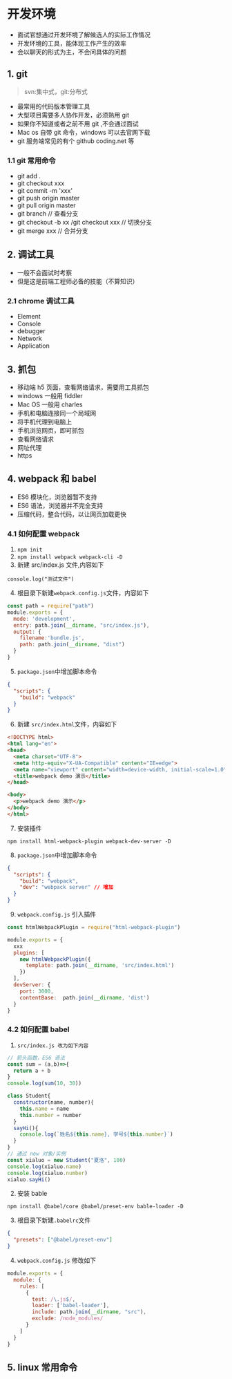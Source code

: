 # 开发环境
* 面试官想通过开发环境了解候选人的实际工作情况
* 开发环境的工具，能体现工作产生的效率
* 会以聊天的形式为主，不会问具体的问题
## 1. git
> svn:集中式，git:分布式
* 最常用的代码版本管理工具
* 大型项目需要多人协作开发，必须熟用 git 
* 如果你不知道或者之前不用 git ,不会通过面试
* Mac os 自带 git 命令，windows 可以去官网下载
* git 服务端常见的有个 github coding.net 等

### 1.1 git 常用命令
* git add . 
* git checkout xxx
* git commit -m 'xxx'
* git push origin master
* git pull origin master
* git branch // 查看分支
* git checkout -b xx /git checkout xxx // 切换分支
* git merge xxx // 合并分支
## 2. 调试工具
* 一般不会面试时考察
* 但是这是前端工程师必备的技能（不算知识）
### 2.1 chrome 调试工具
* Element
* Console
* debugger
* Network
* Application

## 3. 抓包
* 移动端 h5 页面，查看网络请求，需要用工具抓包
* windows 一般用 fiddler
* Mac OS 一般用 charles
* 手机和电脑连接同一个局域网
* 将手机代理到电脑上
* 手机浏览网页，即可抓包
* 查看网络请求
* 网址代理
* https
## 4. webpack 和 babel
* ES6 模块化，浏览器暂不支持
* ES6 语法，浏览器并不完全支持
* 压缩代码，整合代码，以让网页加载更快
### 4.1 如何配置 webpack 
1. `npm init` 
2. `npm install webpack webpack-cli -D`
3. 新建 src/index.js 文件,内容如下
```javscript
console.log("测试文件")
```
4. 根目录下新建`webpack.config.js`文件，内容如下
```javascript
const path = require("path")
module.exports = {
  mode: 'development',
  entry: path.join(__dirname, "src/index.js"),
  output: {
    filename:'bundle.js',
    path: path.join(__dirname, "dist")
  }
}
```
5. `package.json`中增加脚本命令
```json
{
  "scripts": {
    "build": "webpack"
  }
}
```
6. 新建 `src/index.html`文件，内容如下
```html 
<!DOCTYPE html>
<html lang="en">
<head>
  <meta charset="UTF-8">
  <meta http-equiv="X-UA-Compatible" content="IE=edge">
  <meta name="viewport" content="width=device-width, initial-scale=1.0">
  <title>webpack demo 演示</title>
</head>

<body>
  <p>webpack demo 演示</p>
</body>
</html>
```
7. 安装插件
```shell
npm install html-webpack-plugin webpack-dev-server -D
```
8. `package.json`中增加脚本命令
```json
{
  "scripts": {
    "build": "webpack",
    "dev": "webpack server" // 增加
  }
}
```
9. `webpack.config.js` 引入插件
```javascript
const htmlWebpackPlugin = require("html-webpack-plugin")

module.exports = {
  xxx
  plugins: [
    new htmlWebpackPlugin({
      template: path.join(__dirname, 'src/index.html') 
    })
  ],
  devServer: {
    port: 3000,
    contentBase:  path.join(__dirname, 'dist') 
  }
}
```
###  4.2 如何配置 babel
1. `src/index.js 改为如下内容`
```javascript
// 箭头函数，ES6 语法
const sum = (a,b)=>{
  return a + b
}
console.log(sum(10, 30))

class Student{
  constructor(name, number){
    this.name = name
    this.number = number
  }
  sayHi(){
    console.log(`姓名${this.name}, 学号${this.number}`)
  }
}
// 通过 new 对象/实例
const xialuo = new Student("夏洛", 100)
console.log(xialuo.name)
console.log(xialuo.number)
xialuo.sayHi()
```
2. 安装 bable 
```shell
npm install @babel/core @babel/preset-env bable-loader -D
```
3. 根目录下新建`.babelrc`文件
```json
{
  "presets": ["@babel/preset-env"]
}
```
4. `webpack.config.js` 修改如下
```javascript
module.exports = {
  module: {
    rules: [
      {
        test: /\.js$/,
        loader: ['babel-loader'],
        include: path.join(__dirname, "src"),
        exclude: /node_modules/
      }
    ]
  }
}
```
## 5. linux 常用命令